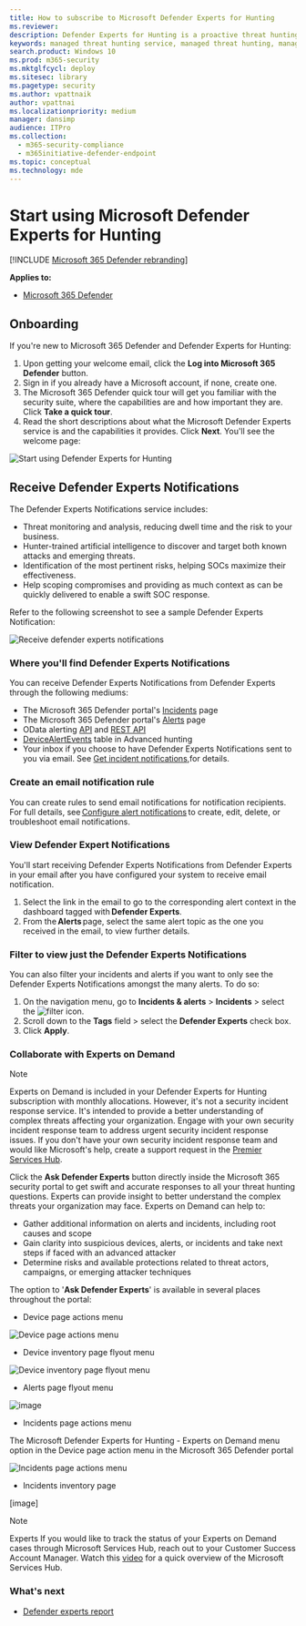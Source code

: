 ```yaml
---
title: How to subscribe to Microsoft Defender Experts for Hunting
ms.reviewer:
description: Defender Experts for Hunting is a proactive threat hunting service that goes beyond the endpoint to hunt across endpoints
keywords: managed threat hunting service, managed threat hunting, managed detection and response (MDR) service, MTE, Microsoft Threat Experts, MTE-TAN, targeted attack notification, defender experts notifications, endpoint attack notifications, Microsoft Defender Experts for hunting, threat hunting and analysis.
search.product: Windows 10
ms.prod: m365-security
ms.mktglfcycl: deploy
ms.sitesec: library
ms.pagetype: security
ms.author: vpattnaik
author: vpattnai
ms.localizationpriority: medium
manager: dansimp
audience: ITPro
ms.collection:
  - m365-security-compliance
  - m365initiative-defender-endpoint
ms.topic: conceptual
ms.technology: mde
---
```


# Start using Microsoft Defender Experts for Hunting

[!INCLUDE [Microsoft 365 Defender rebranding](../../includes/microsoft-defender.md)]

**Applies to:**

- [Microsoft 365 Defender](https://go.microsoft.com/fwlink/?linkid=2118804)

## Onboarding

If you're new to Microsoft 365 Defender and Defender Experts for Hunting:  

1. Upon getting your welcome email, click the **Log into Microsoft 365 Defender** button.
2. Sign in if you already have a Microsoft account, if none, create one.
3. The Microsoft 365 Defender quick tour will get you familiar with the security suite, where the capabilities are and how important they are. Click **Take a quick tour**.  
4. Read the short descriptions about what the Microsoft Defender Experts service is and the capabilities it provides. Click **Next**. You'll see the welcome page:

![Start using Defender Experts for Hunting](../../media/mte/defenderexperts/start-using-defender-experts-for-hunting.png)

## Receive Defender Experts Notifications

The Defender Experts Notifications service includes:
- Threat monitoring and analysis, reducing dwell time and the risk to your business.
- Hunter-trained artificial intelligence to discover and target both known attacks and emerging threats. 
- Identification of the most pertinent risks, helping SOCs maximize their effectiveness. 
- Help scoping compromises and providing as much context as can be quickly delivered to enable a swift SOC response. 

Refer to the following screenshot to see a sample Defender Experts Notification:

![Receive defender experts notifications](../../media/mte/defenderexperts/receive-defender-experts-notification.png)

### Where you'll find Defender Experts Notifications

You can receive Defender Experts Notifications from Defender Experts through the following mediums: 

- The Microsoft 365 Defender portal's [Incidents](https://security.microsoft.com/incidents?tid=f839b112-d9d7-4d27-9bf6-94542403f21c) page
- The Microsoft 365 Defender portal's [Alerts](https://security.microsoft.com/alerts?tid=f839b112-d9d7-4d27-9bf6-94542403f21c) page
- OData alerting [API](../../security/defender-endpoint/get-alerts.md) and [REST API](../defender-endpoint/configure-siem.md)
- [DeviceAlertEvents](../../security/defender-endpoint/advanced-hunting-devicealertevents-table.md) table in Advanced hunting
- Your inbox if you choose to have Defender Experts Notifications sent to you via email. See [Get incident notifications](../../security/defender/incidents-overview.md),for details.

### Create an email notification rule

You can create rules to send email notifications for notification recipients. For full details, see [Configure alert notifications](../../security/defender/incidents-overview.md) to create, edit, delete, or troubleshoot email notifications.

### View Defender Expert Notifications

You'll start receiving Defender Experts Notifications from Defender Experts in your email after you have configured your system to receive email notification. 

1. Select the link in the email to go to the corresponding alert context in the dashboard tagged with **Defender Experts**.
2. From the **Alerts** page, select the same alert topic as the one you received in the email, to view further details.

### Filter to view just the Defender Experts Notifications

You can also filter your incidents and alerts if you want to only see the Defender Experts Notifications amongst the many alerts. To do so:

1. On the navigation menu, go to **Incidents & alerts** > **Incidents** > select the ![filter](../../media/mte/defenderexperts/filter.png) icon.
2. Scroll down to the **Tags** field > select the **Defender Experts** check box.
3. Click **Apply**.

### Collaborate with Experts on Demand

> [!NOTE]
> Experts on Demand is included in your Defender Experts for Hunting subscription with monthly allocations. However, it's not a security incident response service. It's intended to provide a better understanding of complex threats affecting your organization. Engage with your own security incident response team to address urgent security incident response issues. If you don't have your own security incident response team and would like Microsoft's help, create a support request in the [Premier Services Hub](https://docs.microsoft.com/services-hub/).

Click the **Ask Defender Experts** button  directly inside the Microsoft 365 security portal to get  swift and accurate responses to all your threat hunting questions. Experts can provide insight to better understand the complex threats your organization may face. Experts on Demand can help to: 

- Gather additional information on alerts and incidents, including root causes and scope
- Gain clarity into suspicious devices, alerts, or incidents and take next steps if faced with an advanced attacker
- Determine risks and available protections related to threat actors, campaigns, or emerging attacker techniques

The option to '**Ask Defender Experts**' is available in several places throughout the portal:

- Device page actions menu

![Device page actions menu](../../media/mte/defenderexperts/device-page-actions-menu.png)

- Device inventory page flyout menu

![Device inventory page flyout menu](../../media/mte/defenderexperts/device-inventory-flyout-menu.png)

- Alerts page flyout menu 

![image](../../media/mte/defenderexperts/alerts-flyout-menu.png)

- Incidents page actions menu

The Microsoft Defender Experts for Hunting - Experts on Demand menu option in the Device page action menu in the Microsoft 365 Defender portal

![Incidents page actions menu](../../media/mte/defenderexperts/incidents-page-actions-menu.png)

- Incidents inventory page

[image]


> [!NOTE]
> Experts If you would like to track the status of your Experts on Demand cases through Microsoft Services Hub, reach out to your Customer Success Account Manager. Watch this [video](https://www.microsoft.com/videoplayer/embed/RE4pk9f) for a quick overview of the Microsoft Services Hub.

### What's next

- [Defender experts report](defender-experts-report.md)